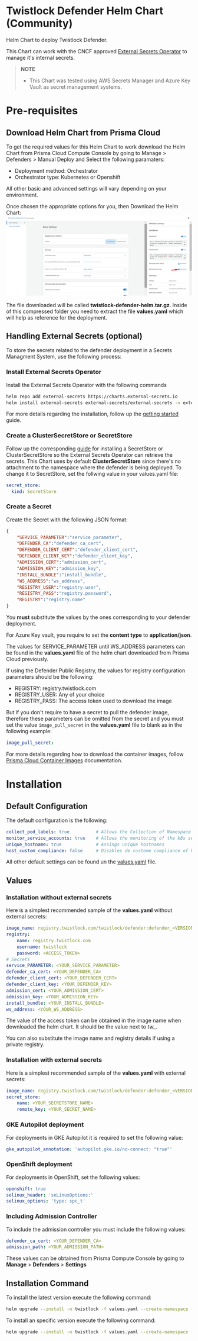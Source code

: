 # Twistlock Defender Helm Chart (Community)

Helm Chart to deploy Twistlock Defender.

This Chart can work with the CNCF approved [External Secrets Operator](https://external-secrets.io/latest) to manage it's internal secrets.

> **NOTE**
>
> * This Chart was tested using AWS Secrets Manager and Azure Key Vault as secret management systems.

# Pre-requisites

## Download Helm Chart from Prisma Cloud

To get the required values for this Helm Chart to work download the Helm Chart from Prisma Cloud Compute Console by going to Manage > Defenders > Manual Deploy and Select the following paramaters:

- Deployment method: Orchestrator
- Orchestrator type: Kubernetes or Openshift

All other basic and advanced settings will vary depending on your environment.

Once chosen the appropriate options for you, then Download the Helm Chart:
![Download Helm Chart](./images/helm-download.png)

The file downloaded will be called **twistlock-defender-helm.tar.gz**. Inside of this compressed folder you need to extract the file **values.yaml** which will help as reference for the deployment.

## Handling External Secrets (optional)

To store the secrets related to the defender deployment in a Secrets Managment System, use the following process:

### Install External Secrets Operator

Install the External Secrets Operator with the following commands

```bash
helm repo add external-secrets https://charts.external-secrets.io
helm install external-secrets external-secrets/external-secrets -n external-secrets --create-namespace
```

For more details regarding the installation, follow up the [getting started](https://external-secrets.io/latest/introduction/getting-started/) guide.

### Create a ClusterSecretStore or SecretStore

Follow up the corresponding [guide](https://external-secrets.io/latest/provider/aws-secrets-manager/) for installing a SecretStore or ClusterSecretStore so the External Secrets Operator can retrieve the secrets. This Chart uses by default **ClusterSecretStore** since there's no attachment to the namespace where the defender is being deployed. To change it to SecretStore, set the follwing value in your values.yaml file:

```yaml
secret_store:                           
  kind: SecretStore
```

### Create a Secret

Create the Secret with the following JSON format:

```json
{
    "SERVICE_PARAMETER":"service_parameter",
    "DEFENDER_CA":"defender_ca_cert",
    "DEFENDER_CLIENT_CERT":"defender_client_cert",
    "DEFENDER_CLIENT_KEY":"defender_client_key",
    "ADMISSION_CERT":"admission_cert",
    "ADMISSION_KEY":"admission_key",
    "INSTALL_BUNDLE":"install_bundle",
    "WS_ADDRESS":"ws_address",
    "REGISTRY_USER":"registry.user",
    "REGISTRY_PASS":"registry.password",
    "REGISTRY":"registry.name"
}
```

You **must** substitute the values by the ones corresponding to your defender deployment.

For Azure Key vault, you require to set the **content type** to **application/json**.

The values for SERVICE_PARAMETER until WS_ADDRESS parameters can be found in the **values.yaml** file of the helm chart downloaded from Prisma Cloud previously.

If using the Defender Public Registry, the values for registry configuration parameters should be the following:

- REGISTRY: registry.twistlock.com
- REGISTRY_USER: Any of your choice
- REGISTRY_PASS: The access token used to download the image

But if you don't require to have a secret to pull the defender image, therefore these parameters can be omitted from the secret and you must set the value ``image_pull_secret`` in the **values.yaml** file to blank as in the following example:

```yaml
image_pull_secret:
```

For more details regarding how to download the container images, follow [Prisma Cloud Container Images](https://docs.prismacloud.io/en/compute-edition/32/admin-guide/install/deploy-console/container-images) documentation.

# Installation

## Default Configuration

The default configuration is the following:

```yaml
collect_pod_labels: true          # Allows the Collection of Namespace an Deployment labels to be part of the labels detected in Prisma
monitor_service_accounts: true    # Allows the monitoring of the k8s service accounts
unique_hostname: true             # Assings unique hostnames
host_custom_compliance: false     # Disables de custome compliance of hosts
```

All other default settings can be found un the [values.yaml](https://github.com/PaloAltoNetworks/twistlock-defender-helm/blob/main/twistlock-defender/values.yaml) file.

## Values

### Installation without external secrets

Here is a simplest recommended sample of the **values.yaml** without external secrets:

```yaml
image_name: registry.twistlock.com/twistlock/defender:defender_<VERSION>
registry:
    name: registry.twistlock.com
    username: twistlock
    password: <ACCESS_TOKEN>
# Secrets
service_PARAMETER: <YOUR_SERVICE_PARAMETER>
defender_ca_cert: <YOUR_DEFENDER_CA>
defender_client_cert: <YOUR_DEFENDER_CERT>
defender_client_key: <YOUR_DEFENDER_KEY>
admission_cert: <YOUR_ADMISSION_CERT>
admission_key: <YOUR_ADMISSION_KEY> 
install_bundle: <YOUR_INSTALL_BUNDLE>
ws_address: <YOUR_WS_ADDRESS>
```

The value of the access token can be obtained in the image name when downloaded the helm chart. It should be the value next to *tw_*.

You can also substitute the image name and registry details if using a private registry.

### Installation with external secrets

Here is a simplest recommended sample of the **values.yaml** with external secrets:

```yaml
image_name: registry.twistlock.com/twistlock/defender:defender_<VERSION>
secret_store:
    name: <YOUR_SECRETSTORE_NAME>
    remote_key: <YOUR_SECRET_NAME>
```

### GKE Autopilot deployment

For deployments in GKE Autopilot it is required to set the following value:

```yaml
gke_autopilot_annotation: 'autopilot.gke.io/no-connect: "true"'
```

### OpenShift deployment

For deployments in OpenShift, set the following values:

```yaml
openshift: true
selinux_header: 'seLinuxOptions:'
selinux_options: 'type: spc_t'
```

### Including Admission Controller

To include the admission controller you must include the following values:

```yaml
defender_ca_cert: <YOUR_DEFENDER_CA>
admission_path: <YOUR_ADMISSION_PATH>
```

These values can be obtained from Prisma Compute Console by going to **Manage** > **Defenders** > **Settings**

## Installation Command

To install the latest version execute the following command:

```bash
helm upgrade --install -n twistlock -f values.yaml --create-namespace --repo https://paloaltonetworks.github.io/twistlock-defender-helm twistlock-defender twistlock-defender
```

To install an specific version execute the following command:

```bash
helm upgrade --install -n twistlock -f values.yaml --create-namespace --repo https://paloaltonetworks.github.io/twistlock-defender-helm --version <VERSION> twistlock-defender twistlock-defender
```
